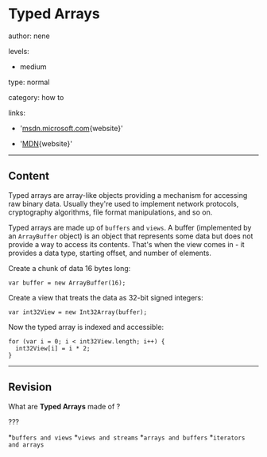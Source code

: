# Typed Arrays
author: nene

levels:

  - medium

type: normal

category: how to

links:

  - '[msdn.microsoft.com](https://msdn.microsoft.com/en-us/library/br212485(v=vs.94).aspx){website}'
  
  - '[MDN](https://developer.mozilla.org/en-US/docs/Web/JavaScript/Reference/Global_Objects/TypedArray){website}'

---
## Content

Typed arrays are array-like objects providing a mechanism for accessing raw binary data. Usually they're used to implement network protocols, cryptography algorithms, file format manipulations, and so on.

Typed arrays are made up of `buffers` and `views`. A buffer (implemented by an `ArrayBuffer` object) is an object that represents some data but does not provide a way to access its contents. That's when the view comes in - it provides a data type, starting offset, and number of elements. 

Create a chunk of data 16 bytes long:
```
var buffer = new ArrayBuffer(16);
```
Create a view that treats the data as 32-bit signed integers:
```
var int32View = new Int32Array(buffer);
```
Now the typed array is indexed and accessible:
```
for (var i = 0; i < int32View.length; i++) {
  int32View[i] = i * 2;
}
```

---
## Revision

What are **Typed Arrays** made of ?

???

*`buffers and views`
*`views and streams`
*`arrays and buffers`
*`iterators and arrays`
